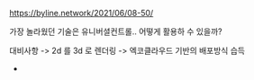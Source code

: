 https://byline.network/2021/06/08-50/

가장 놀라웠던 기술은 유니버셜컨트롤..
어떻게 활용하 수 있을까?

대비사항 -> 2d 를 3d 로 렌더링
-> 엑코클라우드 기반의 배포방식 습득

-
